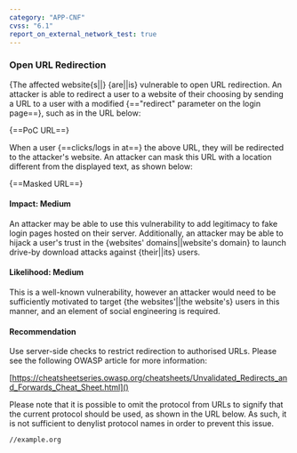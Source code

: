 ```yaml
---
category: "APP-CNF"
cvss: "6.1"
report_on_external_network_test: true
---
```

### Open URL Redirection
{The affected website{s||} {are||is} vulnerable to open URL redirection. An attacker is able to redirect a user to a website of their choosing by sending a URL to a user with a modified {=="redirect" parameter on the login page==}, such as in the URL below:

{==PoC URL==}

When a user {==clicks/logs in at==} the above URL, they will be redirected to the attacker's website. An attacker can mask this URL with a location different from the displayed text, as shown below:

{==Masked URL==}
#### Impact: Medium
An attacker may be able to use this vulnerability to add legitimacy to fake login pages hosted on their server. Additionally, an attacker may be able to hijack a user's trust in the {websites' domains||website's domain} to launch drive-by download attacks against {their||its} users.
#### Likelihood: Medium
This is a well-known vulnerability, however an attacker would need to be sufficiently motivated to target {the websites'||the website's} users in this manner, and an element of social engineering is required.
#### Recommendation
Use server-side checks to restrict redirection to authorised URLs. Please see the following OWASP article for more information:

[https://cheatsheetseries.owasp.org/cheatsheets/Unvalidated_Redirects_and_Forwards_Cheat_Sheet.html]()

Please note that it is possible to omit the protocol from URLs to signify that the current protocol should be used, as shown in the URL below. As such, it is not sufficient to denylist protocol names in order to prevent this issue.

```
//example.org
```
